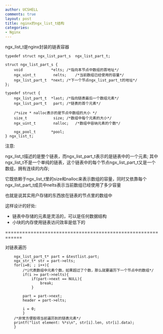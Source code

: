 ```yaml
---
author: UCSHELL
comments: true
layout: post
title: nginx的ngx_list_t结构
categories:
- Nginx
---
```


ngx\_list_t是nginx封装的链表容器

    
    typedef struct ngx_list_part_s  ngx_list_part_t;
    
    struct ngx_list_part_s {
        void             *elts;	/*指向本节点中数组的首地址*/
        ngx_uint_t        nelts;	/*当前数组已经使用的容量*/
        ngx_list_part_t  *next;	/*下一个节点ngx_list_part_t的地址*/
    };
    
    typedef struct {
        ngx_list_part_t  *last;	/*指向链表最后一个数组元素*/
        ngx_list_part_t   part;	/*链表的首个元素*/
    
    	/*size * nalloc表示的是节点中数组的大小	*/
        size_t            size;	/*数组中每个元素的大小*/
        ngx_uint_t        nalloc;	/*数组中容纳元素的个数*/
    
        ngx_pool_t       *pool;
    } ngx_list_t;


注意:

ngx\_list\_t描述的是整个链表，而ngx\_list\_part\_t表示的是链表中的一个元素;
其中ngx\_list\_t不是一个单纯的链表，这个链表中的每个节点ngx\_list\_part\_t又是一个数组，拥有连续的内存;

它既依赖于ngx\_list\_t里的size和nalloc来表示数组的容量，同时又依靠每个ngx\_list\_part_t成员中nelts表示当前数组已经使用了多少容量

也就是说其实用户存储的东西放在链表的节点里的数组中

这样设计的好处:
* 链表中存储的元素是灵活的，可以是任何数据结构
* 小块的内存使用链表访问效率是低下的

============================================================

对链表遍历

    
    	ngx_list_part_t* part = &testlist.part;
    	ngx_str_t* str = part->elts;
    	for(i=0; ; i++){
    		/*i代表数组中元素个数，如果超过了个数，那么就要遍历下一个节点中的数组*/
    		if(i >= part->nelts){
    			if(part->next == NULL){
    				break;
    			}
    
    		part = part->next;
    		header = part->elts;
    
    		i = 0;
    		}
    	/*非常方便取得当前遍历到的链表元素*/
    	printf("list element: %*s\n", str[i].len, str[i].data);
    	}
